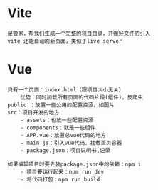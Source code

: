 # Vite
    是管家，帮我们生成一个完整的项目目录，并做好文件的引入
    vite 还能自动刷新页面，类似于live server

# Vue
    只有一个页面：index.html（跟项目大小无关）
        优势：同时加载所有页面的代码片段(组件)，反爬虫
    public ：放置一些公用的配置资源，如图片
    src：项目开发的地方
        - assets：也放一些配置资源
        - components：就是一些组件
        - APP.vue：放置总vue代码的地方
        - main.js：引入vue代码，挂载首页容器
        - package.json：项目说明书,记录

    如果编辑项目时要先装package.json中的依赖：npm i
        - 项目要运行起来：npm run dev
        - 将代码打包：npm run build
